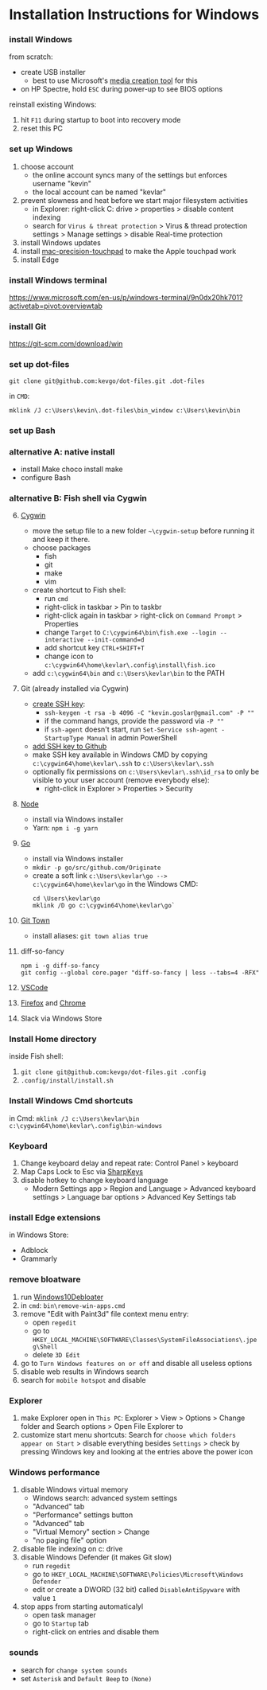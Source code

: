 # Installation Instructions for Windows

### install Windows

from scratch:

- create USB installer
  - best to use Microsoft's [media creation tool](https://www.microsoft.com/en-us/software-download/windows10) for this
- on HP Spectre, hold `ESC` during power-up to see BIOS options

reinstall existing Windows:

1. hit `F11` during startup to boot into recovery mode
1. reset this PC

### set up Windows

1.  choose account
    - the online account syncs many of the settings but enforces username "kevin"
    - the local account can be named "kevlar"
1.  prevent slowness and heat before we start major filesystem activities
    - in Explorer: right-click C: drive > properties > disable content indexing
    - search for `Virus & threat protection` > Virus & thread protection settings > Manage settings > disable Real-time protection
1.  install Windows updates
1.  install [mac-precision-touchpad](https://github.com/imbushuo/mac-precision-touchpad) to make the Apple touchpad work
1.  install Edge

### install Windows terminal

https://www.microsoft.com/en-us/p/windows-terminal/9n0dx20hk701?activetab=pivot:overviewtab

### install Git

https://git-scm.com/download/win

### set up dot-files

```
git clone git@github.com:kevgo/dot-files.git .dot-files
```

in `CMD`:

```
mklink /J c:\Users\kevin\.dot-files\bin_window c:\Users\kevin\bin
```

### set up Bash

### alternative A: native install

- install Make
  choco install make
- configure Bash

### alternative B: Fish shell via Cygwin

6. [Cygwin](https://www.cygwin.com)

   - move the setup file to a new folder `~\cygwin-setup` before running it and keep it there.
   - choose packages
     - fish
     - git
     - make
     - vim
   - create shortcut to Fish shell:
     - run `cmd`
     - right-click in taskbar > Pin to taskbr
     - right-click again in taskbar > right-click on `Command Prompt` > Properties
     - change `Target` to `C:\cygwin64\bin\fish.exe --login --interactive --init-command=d`
     - add shortcut key `CTRL+SHIFT+T`
     - change icon to `c:\cygwin64\home\kevlar\.config\install\fish.ico`
   - add `c:\cygwin64\bin` and `c:\Users\kevlar\bin` to the PATH

1. Git (already installed via Cygwin)
   - [create SSH key](https://help.github.com/articles/generating-a-new-ssh-key-and-adding-it-to-the-ssh-agent):
     - `ssh-keygen -t rsa -b 4096 -C "kevin.goslar@gmail.com" -P ""`
     - if the command hangs, provide the password via `-P ""`
     - if `ssh-agent` doesn't start, run `Set-Service ssh-agent -StartupType Manual` in admin PowerShell
   - [add SSH key to Github](https://help.github.com/articles/adding-a-new-ssh-key-to-your-github-account)
   - make SSH key available in Windows CMD by copying `c:\cygwin64\home\kevlar\.ssh` to `c:\Users\kevlar\.ssh`
   - optionally fix permissions on `c:\Users\kevlar\.ssh\id_rsa` to only be visible to your user account (remove everybody else):
     - right-click in Explorer > Properties > Security
1. [Node](https://nodejs.org/en/download)
   - install via Windows installer
   - Yarn: `npm i -g yarn`
1. [Go](https://golang.org/dl)
   - install via Windows installer
   - `mkdir -p go/src/github.com/Originate`
   - create a soft link `c:\Users\kevlar\go --> c:\cygwin64\home\kevlar\go` in the Windows CMD:
     ```
     cd \Users\kevlar\go
     mklink /D go c:\cygwin64\home\kevlar\go`
     ```
1. [Git Town](https://github.com/Originate/git-town)
   - install aliases: `git town alias true`
1. diff-so-fancy

   ```
   npm i -g diff-so-fancy
   git config --global core.pager "diff-so-fancy | less --tabs=4 -RFX"
   ```

1. [VSCode](../vscode/README.md)
1. [Firefox](https://www.mozilla.org/en-US/firefox/new) and [Chrome](https://www.google.com/chrome)
1. Slack via Windows Store

### Install Home directory

inside Fish shell:

1. `git clone git@github.com:kevgo/dot-files.git .config`
1. `.config/install/install.sh`

### Install Windows Cmd shortcuts

in Cmd: `mklink /J c:\Users\kevlar\bin c:\cygwin64\home\kevlar\.config\bin-windows`

### Keyboard

1. Change keyboard delay and repeat rate: Control Panel > keyboard
1. Map Caps Lock to Esc via [SharpKeys](https://github.com/randyrants/sharpkeys/releases)
1. disable hotkey to change keyboard language
   - Modern Settings app > Region and Language > Advanced keyboard settings > Language bar options > Advanced Key Settings tab

### install Edge extensions

in Windows Store:

- Adblock
- Grammarly

### remove bloatware

1. run [Windows10Debloater](https://github.com/Sycnex/Windows10Debloater)
1. in `cmd`: `bin\remove-win-apps.cmd`
1. remove "Edit with Paint3d" file context menu entry:
   - open `regedit`
   - go to `HKEY_LOCAL_MACHINE\SOFTWARE\Classes\SystemFileAssociations\.jpeg\Shell`
   - delete `3D Edit`
1. go to `Turn Windows features on or off` and disable all useless options
1. disable web results in Windows search
1. search for `mobile hotspot` and disable

### Explorer

1. make Explorer open in `This PC`: Explorer > View > Options > Change folder and Search options > Open File Explorer to
1. customize start menu shortcuts: Search for `choose which folders appear on Start` > disable everything besides `Settings` > check by pressing Windows key and looking at the entries above the power icon

### Windows performance

1. disable Windows virtual memory
   - Windows search: advanced system settings
   - "Advanced" tab
   - "Performance" settings button
   - "Advanced" tab
   - "Virtual Memory" section > Change
   - "no paging file" option
1. disable file indexing on c: drive
1. disable Windows Defender (it makes Git slow)
   - run `regedit`
   - go to `HKEY_LOCAL_MACHINE\SOFTWARE\Policies\Microsoft\Windows Defender`
   - edit or create a DWORD (32 bit) called `DisableAntiSpyware` with value `1`
1. stop apps from starting automaticalyl
   - open task manager
   - go to `Startup` tab
   - right-click on entries and disable them

### sounds

- search for `change system sounds`
- set `Asterisk` and `Default Beep` to `(None)`
